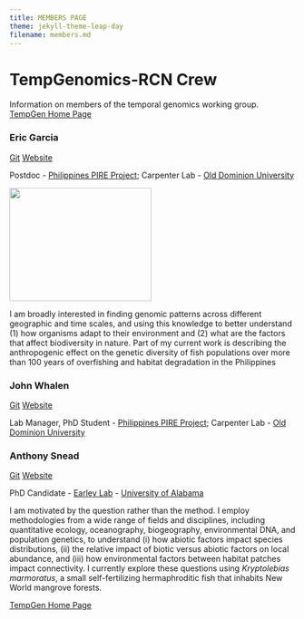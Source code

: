 ```yaml
---
title: MEMBERS PAGE
theme: jekyll-theme-leap-day
filename: members.md
---
```


# TempGenomics-RCN Crew 

Information on members of the temporal genomics working group. [TempGen Home Page](https://tempgenomics-rcn.github.io/website/)

### Eric Garcia
[Git](https://github.com/ericgarciaresearch) [Website](https://ericgarciaphd.wordpress.com/)

Postdoc - [Philippines PIRE Project](https://sites.wp.odu.edu/PIRE/); Carpenter Lab - [Old Dominion University](https://www.odu.edu/directory/people/k/kcarpent)



<img src="https://user-images.githubusercontent.com/40210956/109213373-7f48e380-777e-11eb-892e-0a5bceb58b8a.jpg" height="200" width="250"> 

I am broadly interested in finding genomic patterns across different geographic and time scales, and using this knowledge to better understand (1) how organisms adapt to their environment and (2) what are the factors that affect biodiversity in nature. Part of my current work is describing the anthropogenic effect on the genetic diversity of fish populations over more than 100 years of overfishing and habitat degradation in the Philippines

### John Whalen
[Git](https://github.com/whalenjc) [Website](https://ericgarciaphd.wordpress.com/)

Lab Manager, PhD Student - [Philippines PIRE Project](https://sites.wp.odu.edu/PIRE/); Carpenter Lab - [Old Dominion University](https://www.odu.edu/directory/people/k/kcarpent)

### Anthony Snead
[Git](https://github.com/anthonysnead) [Website](https://anthony-snead.com/)

PhD Candidate - [Earley Lab](https://rlearley.people.ua.edu/) - [University of Alabama](https://bsc.ua.edu/)

I am motivated by the question rather than the method. I employ methodologies from a wide range of fields and disciplines, including quantitative ecology, oceanography, biogeography, environmental DNA, and population genetics, to understand (i) how abiotic factors impact species distributions, (ii) the relative impact of biotic versus abiotic factors on local abundance, and (iii) how environmental factors between habitat patches impact connectivity. I currently explore these questions using _Kryptolebias marmoratus_, a small self-fertilizing hermaphroditic fish that inhabits New World mangrove forests.

[TempGen Home Page](https://tempgenomics-rcn.github.io/website/)



